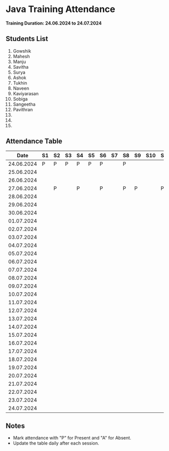 # Java Training Attendance
**Training Duration: 24.06.2024 to 24.07.2024**

## Students List
1. Gowshik
2. Mahesh
3. Manju
4. Savitha
5. Surya
6. Ashok
7. Tukhin
8. Naveen
9. Kaviyarasan
10. Sobiga
11. Sangeetha
12. Pavithran
13. 
14. 
15. 

## Attendance Table

| Date       | S1 | S2 | S3 | S4 | S5 | S6 | S7 | S8 | S9 | S10 | S11 | S12 | S13 | S14 | S15 |
|------------|----|----|----|----|----|----|----|----|----|-----|-----|-----|-----|-----|-----|
| 24.06.2024 |  P | P  |  P |  P |  P | P  |    |  P |    |     |     |     |     |     |     |
| 25.06.2024 |    |    |    |    |    |    |    |    |    |     |     |     |     |     |     |
| 26.06.2024 |    |    |    |    |    |    |    |    |    |     |     |     |     |     |     |
| 27.06.2024 |    |  P |    |  P |    |  P |    |  P | P  |     |   P |     |     |     |     |
| 28.06.2024 |    |    |    |    |    |    |    |    |    |     |     |     |     |     |     |
| 29.06.2024 |    |    |    |    |    |    |    |    |    |     |     |     |     |     |     |
| 30.06.2024 |    |    |    |    |    |    |    |    |    |     |     |     |     |     |     |
| 01.07.2024 |    |    |    |    |    |    |    |    |    |     |     |     |     |     |     |
| 02.07.2024 |    |    |    |    |    |    |    |    |    |     |     |     |     |     |     |
| 03.07.2024 |    |    |    |    |    |    |    |    |    |     |     |     |     |     |     |
| 04.07.2024 |    |    |    |    |    |    |    |    |    |     |     |     |     |     |     |
| 05.07.2024 |    |    |    |    |    |    |    |    |    |     |     |     |     |     |     |
| 06.07.2024 |    |    |    |    |    |    |    |    |    |     |     |     |     |     |     |
| 07.07.2024 |    |    |    |    |    |    |    |    |    |     |     |     |     |     |     |
| 08.07.2024 |    |    |    |    |    |    |    |    |    |     |     |     |     |     |     |
| 09.07.2024 |    |    |    |    |    |    |    |    |    |     |     |     |     |     |     |
| 10.07.2024 |    |    |    |    |    |    |    |    |    |     |     |     |     |     |     |
| 11.07.2024 |    |    |    |    |    |    |    |    |    |     |     |     |     |     |     |
| 12.07.2024 |    |    |    |    |    |    |    |    |    |     |     |     |     |     |     |
| 13.07.2024 |    |    |    |    |    |    |    |    |    |     |     |     |     |     |     |
| 14.07.2024 |    |    |    |    |    |    |    |    |    |     |     |     |     |     |     |
| 15.07.2024 |    |    |    |    |    |    |    |    |    |     |     |     |     |     |     |
| 16.07.2024 |    |    |    |    |    |    |    |    |    |     |     |     |     |     |     |
| 17.07.2024 |    |    |    |    |    |    |    |    |    |     |     |     |     |     |     |
| 18.07.2024 |    |    |    |    |    |    |    |    |    |     |     |     |     |     |     |
| 19.07.2024 |    |    |    |    |    |    |    |    |    |     |     |     |     |     |     |
| 20.07.2024 |    |    |    |    |    |    |    |    |    |     |     |     |     |     |     |
| 21.07.2024 |    |    |    |    |    |    |    |    |    |     |     |     |     |     |     |
| 22.07.2024 |    |    |    |    |    |    |    |    |    |     |     |     |     |     |     |
| 23.07.2024 |    |    |    |    |    |    |    |    |    |     |     |     |     |     |     |
| 24.07.2024 |    |    |    |    |    |    |    |    |    |     |     |     |     |     |     |

## Notes
- Mark attendance with "P" for Present and "A" for Absent.
- Update the table daily after each session.
